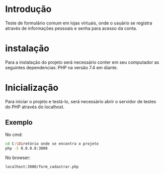 # Introdução

Teste de formulário comum em lojas virtuais, onde o usuário se registra através de informações pessoais e senha para acesso da conta.

# instalação

Para a instalação do projeto será necessário conter em seu computador as seguintes dependencias: PHP na versão 7.4 em diante.

# Inicialização

Para iniciar o projeto e testá-lo, será necessário abrir o servidor de testes do PHP através do localhost.

## Exemplo

No cmd:

```bash
cd C:\Diretório onde se encontra o projeto
php -S 0.0.0.0:3000 
```

No browser:

```bash
localhost:3000/form_cadastrar.php
```

